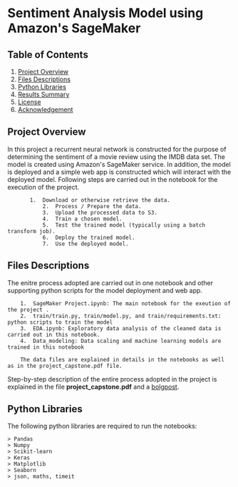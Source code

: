 # Sentiment Analysis Model using Amazon's SageMaker


## Table of Contents

1. [Project Overview](#project_overview)
2. [Files Descriptions](#files_descriptions)
3. [Python Libraries](#python_libraries)
4. [Results Summary](#results_summary)
5. [License](#license)
6. [Acknowledgement](#acknowledgement)

<a name="project_overview"></a>
## Project Overview
In this project a recurrent neural network is constructed for the purpose of determining the sentiment of a movie review using the IMDB data set. The model is created using Amazon's SageMaker service. In addition, the model is deployed and a simple web app is constructed which will interact with the deployed model. Following steps are carried out in the notebook for the execution of the project.
              
	       1.  Download or otherwise retrieve the data.
               2.  Process / Prepare the data.
               3.  Upload the processed data to S3.
               4.  Train a chosen model.
               5.  Test the trained model (typically using a batch transform job).
               6.  Deploy the trained model.
               7.  Use the deployed model.

<a name="files_descriptions"></a>
## Files Descriptions

The enitre process adopted are carried out in one notebook and other supporting python scripts for the model deployment and web app.
    
        1.  SageMaker Project.ipynb: The main notebook for the exeution of the project .
        2.  train/train.py, train/model.py, and train/requirements.txt: python scripts to train the model
        3.  EDA.ipynb: Exploratory data analysis of the cleaned data is carried out in this notebook.
        4.  Data_modeling: Data scaling and machine learning models are trained in this notebook
        
        The data files are explained in details in the notebooks as well as in the project_capstone.pdf file.

Step-by-step description of the entire process adopted in the project is explained in the file **project_capstone.pdf** and a [bolgpost](https://anup-pandey123.medium.com/starbucks-capstone-challenge-4a763b207985).

<a name="python_libraries"></a>
## Python Libraries

The following python libraries are required to run the notebooks:
        
	> Pandas
	> Numpy
	> Scikit-learn
	> Keras
	> Matplotlib
	> Seaborn
	> json, maths, timeit
